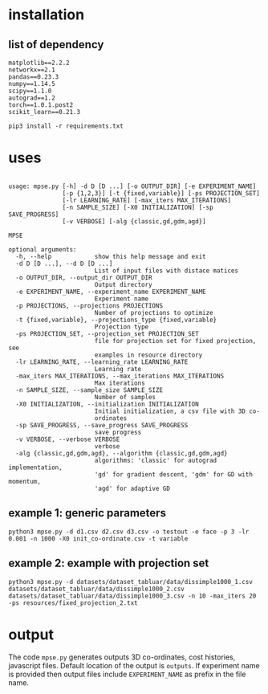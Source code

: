# installation

## list of dependency 
```
matplotlib==2.2.2
networkx==2.1
pandas==0.23.3
numpy==1.14.5
scipy==1.1.0
autograd==1.2
torch==1.0.1.post2
scikit_learn==0.21.3

```

```console
pip3 install -r requirements.txt
```

# uses 
```console

usage: mpse.py [-h] -d D [D ...] [-o OUTPUT_DIR] [-e EXPERIMENT_NAME]
               [-p {1,2,3}] [-t {fixed,variable}] [-ps PROJECTION_SET]
               [-lr LEARNING_RATE] [-max_iters MAX_ITERATIONS]
               [-n SAMPLE_SIZE] [-X0 INITIALIZATION] [-sp SAVE_PROGRESS]
               [-v VERBOSE] [-alg {classic,gd,gdm,agd}]

MPSE

optional arguments:
  -h, --help            show this help message and exit
  -d D [D ...], --d D [D ...]
                        List of input files with distace matices
  -o OUTPUT_DIR, --output_dir OUTPUT_DIR
                        Output directory
  -e EXPERIMENT_NAME, --experiment_name EXPERIMENT_NAME
                        Experiment name
  -p PROJECTIONS, --projections PROJECTIONS
                        Number of projections to optimize
  -t {fixed,variable}, --projections_type {fixed,variable}
                        Projection type
  -ps PROJECTION_SET, --projection_set PROJECTION_SET
                        file for projection set for fixed projection, see
                        examples in resource directory
  -lr LEARNING_RATE, --learning_rate LEARNING_RATE
                        Learning rate
  -max_iters MAX_ITERATIONS, --max_iterations MAX_ITERATIONS
                        Max iterations
  -n SAMPLE_SIZE, --sample_size SAMPLE_SIZE
                        Number of samples
  -X0 INITIALIZATION, --initialization INITIALIZATION
                        Initial initialization, a csv file with 3D co-
                        ordinates
  -sp SAVE_PROGRESS, --save_progress SAVE_PROGRESS
                        save progress
  -v VERBOSE, --verbose VERBOSE
                        verbose
  -alg {classic,gd,gdm,agd}, --algorithm {classic,gd,gdm,agd}
                        algorithms: 'classic' for autograd implementation,
                        'gd' for gradient descent, 'gdm' for GD with momentum,
                        'agd' for adaptive GD

```
## example 1: generic parameters
``` console
python3 mpse.py -d d1.csv d2.csv d3.csv -o testout -e face -p 3 -lr 0.001 -n 1000 -X0 init_co-ordinate.csv -t variable
```
## example 2: example with projection set
```console
python3 mpse.py -d datasets/dataset_tabluar/data/dissimple1000_1.csv  datasets/dataset_tabluar/data/dissimple1000_2.csv  datasets/dataset_tabluar/data/dissimple1000_3.csv -n 10 -max_iters 20 -ps resources/fixed_projection_2.txt 
```

# output
 The code `mpse.py` generates outputs 3D co-ordinates, cost histories, javascript files. Default location of the output is `outputs`. If experiment name is provided then output files include `EXPERIMENT_NAME` as prefix in the file name.
